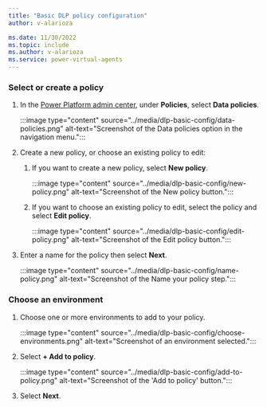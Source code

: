 ```yaml
---
title: "Basic DLP policy configuration"
author: v-alarioza

ms.date: 11/30/2022
ms.topic: include
ms.author: v-alarioza
ms.service: power-virtual-agents
---
```


### Select or create a policy

1. In the [Power Platform admin center](https://admin.powerplatform.microsoft.com/), under **Policies**, select **Data policies**.

    :::image type="content" source="../media/dlp-basic-config/data-policies.png" alt-text="Screenshot of the Data policies option in the navigation menu.":::

1. Create a new policy, or choose an existing policy to edit:

    1. If you want to create a new policy, select **New policy**.

        :::image type="content" source="../media/dlp-basic-config/new-policy.png" alt-text="Screenshot of the New policy button.":::

    1. If you want to choose an existing policy to edit, select the policy and select **Edit policy**.

        :::image type="content" source="../media/dlp-basic-config/edit-policy.png" alt-text="Screenshot of the Edit policy button.":::

1. Enter a name for the policy then select **Next**.

    :::image type="content" source="../media/dlp-basic-config/name-policy.png" alt-text="Screenshot of the Name your policy step.":::

### Choose an environment

1. Choose one or more environments to add to your policy.

    :::image type="content" source="../media/dlp-basic-config/choose-environments.png" alt-text="Screenshot of an environment selected.":::

1. Select **+ Add to policy**.

    :::image type="content" source="../media/dlp-basic-config/add-to-policy.png" alt-text="Screenshot of the 'Add to policy' button.":::

1. Select **Next**.

